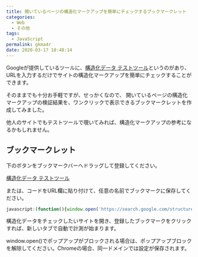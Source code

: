 ```yaml
---
title: 開いているページの構造化マークアップを簡単にチェックするブックマークレット
categories:
  - Web
  - その他
tags:
  - JavaScript
permalink: gkma4r
date: 2020-03-17 18:48:14
---
```


Googleが提供しているツールに、[構造化データ テストツール](https://search.google.com/structured-data/testing-tool?hl=ja)というのがあり、URLを入力するだけでサイトの構造化マークアップを簡単にチェックすることができます。

そのままでも十分お手軽ですが、せっかくなので、 開いているページの構造化マークアップの検証結果を、ワンクリックで表示できるブックマークレットを作成してみました。

他人のサイトでもテストツールで覗いてみれば、構造化マークアップの参考になるかもしれません。

## ブックマークレット

下のボタンをブックマークバーへドラッグして登録してください。

<a class="btn" href="javascript:(function(){window.open('https://search.google.com/structured-data/testing-tool/u/0/#url='+encodeURIComponent(location.href))})()">構造化データ テストツール</a>


または、コードをURL欄に貼り付けて、任意の名前でブックマークに保存してください。

```javascript
javascript:(function(){window.open('https://search.google.com/structured-data/testing-tool/u/0/#url='+encodeURIComponent(location.href))})()
```

構造化データをチェックしたいサイトを開き、登録したブックマークをクリックすれば、新しいタブで自動で計測が始まります。

<div class="alert notice">window.open()でポップアップがブロックされる場合は、ポップアップブロックを解除してください。Chromeの場合、同一ドメインでは設定が保存されます。</div>

